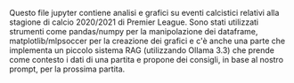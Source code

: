 Questo file jupyter contiene analisi e grafici su eventi calcistici relativi alla stagione di calcio 2020/2021 di Premier League. Sono stati utilizzati strumenti 
come pandas/numpy per la manipolazione dei dataframe, matplotlib/mlpsoccer per la creazione dei grafici e c'è anche una parte che implementa un piccolo sistema RAG 
(utilizzando Ollama 3.3) che prende come contesto i dati di una partita e propone dei consigli, in base al nostro prompt, per la prossima partita. 

